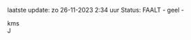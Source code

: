 laatste update: 
zo 26-11-2023  2:34   uur 
Status: FAALT - geel - 
<div class="service R">kms</div><div class="service R">J</div>